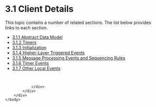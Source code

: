 <html dir="LTR" xmlns:mshelp="http://msdn.microsoft.com/mshelp" xmlns:ddue="http://ddue.schemas.microsoft.com/authoring/2003/5" xmlns:xlink="http://www.w3.org/1999/xlink" xmlns:tool="http://www.microsoft.com/tooltip">
    <head>
        <meta http-equiv="Content-Type" content="text/html; CHARSET=utf-8"></meta>
        <meta name="save" content="history"></meta>
        <title>3.1 Client Details</title>
        <xml>
            <mshelp:toctitle title="3.1 Client Details"></mshelp:toctitle>
            <mshelp:rltitle title="[MS-UCODEREF]: Client Details"></mshelp:rltitle>
            <mshelp:keyword index="A" term="419326ab-2a5d-4da6-9cc8-11ec80072cac"></mshelp:keyword>
            <mshelp:attr name="DCSext.ContentType" value="open specification"></mshelp:attr>
            <mshelp:attr name="AssetID" value="419326ab-2a5d-4da6-9cc8-11ec80072cac"></mshelp:attr>
            <mshelp:attr name="TopicType" value="kbRef"></mshelp:attr>
            <mshelp:attr name="DCSext.Title" value="[MS-UCODEREF]: Client Details" />
        </xml>
    </head>
    <body>
        <div id="header">
            <h1 class="heading">3.1 Client Details</h1>
        </div>
        <div id="mainSection">
            <div id="mainBody">
                <div id="allHistory" class="saveHistory"></div>
                <div id="sectionSection0" class="section" name="collapseableSection">
                    <p>This topic contains a number of related sections. The list below provides links to each section.<br /></p><ul><li><span><a href="bd026fd3-a020-48da-83bb-789c3e4a679e.html">3.1.1 Abstract Data Model</a></span></li><li><span><a href="9673bb61-4e81-40f4-bfa5-b361e62ef0e8.html">3.1.2 Timers</a></span></li><li><span><a href="39428142-d05c-4445-9170-509d1853fceb.html">3.1.3 Initialization</a></span></li><li><span><a href="20352215-279e-4ee3-b5cc-49325b09320c.html">3.1.4 Higher-Layer Triggered Events</a></span></li><li><span><a href="669e5f31-957f-41b8-9461-d5e3af931a53.html">3.1.5 Message Processing Events and Sequencing Rules</a></span></li><li><span><a href="935af314-a183-495b-8c2a-bc0df26f1392.html">3.1.6 Timer Events</a></span></li><li><span><a href="43376dd0-108b-406b-b2cd-d780bf51f359.html">3.1.7 Other Local Events</a></span></li></ul><p><br /></p>


                </div>
            </div>
        </div>
    </body>
</html>